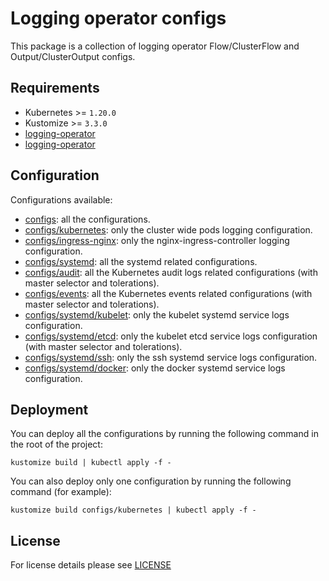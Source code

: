 # Logging operator configs

This package is a collection of logging operator Flow/ClusterFlow and Output/ClusterOutput configs.

## Requirements

- Kubernetes >= `1.20.0`
- Kustomize >= `3.3.0`
- [logging-operator](../logging-operated)
- [logging-operator](../logging-operator)

## Configuration

Configurations available:

- [configs](configs): all the configurations.
- [configs/kubernetes](configs/kubernetes): only the cluster wide pods logging configuration.
- [configs/ingress-nginx](configs/ingress-nginx): only the nginx-ingress-controller logging configuration.
- [configs/systemd](configs/systemd): all the systemd related configurations.
- [configs/audit](configs/audit): all the Kubernetes audit logs related configurations (with master selector and tolerations).
- [configs/events](configs/events): all the Kubernetes events related configurations (with master selector and tolerations).
- [configs/systemd/kubelet](configs/systemd/kubelet): only the kubelet systemd service logs configuration.
- [configs/systemd/etcd](configs/systemd/etcd): only the kubelet etcd service logs configuration (with master selector and tolerations).
- [configs/systemd/ssh](configs/systemd/ssh): only the ssh systemd service logs configuration.
- [configs/systemd/docker](configs/systemd/docker): only the docker systemd service logs configuration.

## Deployment

You can deploy all the configurations by running the following command in the root of the project:

```shell
kustomize build | kubectl apply -f -
```

You can also deploy only one configuration by running the following command (for example):

```shell
kustomize build configs/kubernetes | kubectl apply -f -
```

## License

For license details please see [LICENSE](../../LICENSE)
